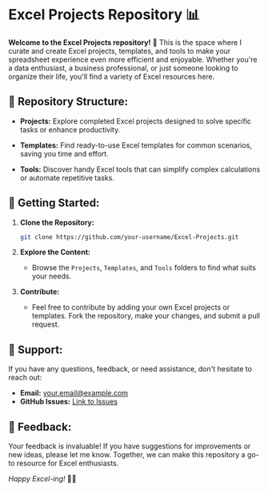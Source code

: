 # Excel Projects Repository 📊

**Welcome to the Excel Projects repository!** 🚀 This is the space where I curate and create Excel projects, templates, and tools to make your spreadsheet experience even more efficient and enjoyable. Whether you're a data enthusiast, a business professional, or just someone looking to organize their life, you'll find a variety of Excel resources here.

## 📁 Repository Structure:

- **Projects:** Explore completed Excel projects designed to solve specific tasks or enhance productivity.
  
- **Templates:** Find ready-to-use Excel templates for common scenarios, saving you time and effort.
  
- **Tools:** Discover handy Excel tools that can simplify complex calculations or automate repetitive tasks.

## 🚀 Getting Started:

1. **Clone the Repository:**
   ```bash
   git clone https://github.com/your-username/Excel-Projects.git
   ```

2. **Explore the Content:**
   - Browse the `Projects`, `Templates`, and `Tools` folders to find what suits your needs.

3. **Contribute:**
   - Feel free to contribute by adding your own Excel projects or templates. Fork the repository, make your changes, and submit a pull request.

## 🤝 Support:

If you have any questions, feedback, or need assistance, don't hesitate to reach out:

- **Email:** your.email@example.com
- **GitHub Issues:** [Link to Issues](https://github.com/your-username/Excel-Projects/issues)

## 📣 Feedback:

Your feedback is invaluable! If you have suggestions for improvements or new ideas, please let me know. Together, we can make this repository a go-to resource for Excel enthusiasts.

*Happy Excel-ing!* 🚀✨
